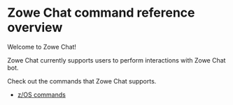 # Zowe Chat command reference overview

Welcome to Zowe Chat!

Zowe Chat currently supports users to perform interactions with Zowe Chat bot.

Check out the commands that Zowe Chat supports.

- [z/OS commands](zos-article)
